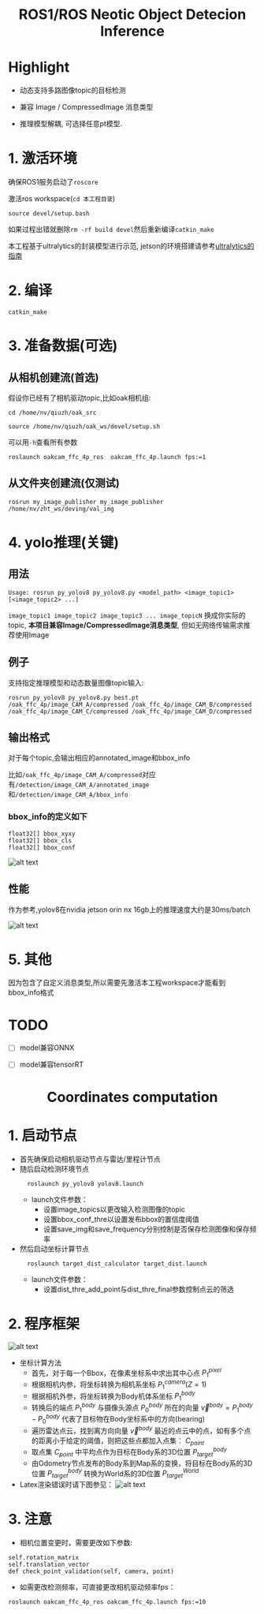 <!--
 * @Author: Zhao Hangtian jp-vip@qq.com
 * @Date: 2023-11-22 07:49:32
 * @LastEditors: Zhao Hangtian iamzhaohangtian@gmail.com
 * @LastEditTime: 2024-05-30 13:20:19
 * @Description: 
 * 
 * Copyright (c) 2024 by Zhao Hangtian, All Rights Reserved. 
-->
<h1 align="center">ROS1/ROS Neotic Object Detecion Inference</h1>

# Highlight

- 动态支持多路图像topic的目标检测

- 兼容 Image / CompressedImage 消息类型

- 推理模型解耦, 可选择任意pt模型.


# 1. 激活环境
确保ROS1服务启动了`roscore`

激活ros workspace(`cd 本工程目录`)

`source devel/setup.bash`

如果过程出错就删除`rm -rf build devel`然后重新编译`catkin_make`

本工程基于ultralytics的封装模型进行示范, jetson的环境搭建请参考[ultralytics的指南](https://docs.ultralytics.com/zh/guides/nvidia-jetson/)

# 2. 编译
`catkin_make`

# 3. 准备数据(可选)


## 从相机创建流(首选)

假设你已经有了相机驱动topic,比如oak相机组:

`cd /home/nv/qiuzh/oak_src`

`source /home/nv/qiuzh/oak_ws/devel/setup.sh`


可以用`-h`查看所有参数

`roslaunch oakcam_ffc_4p_ros  oakcam_ffc_4p.launch fps:=1`

## 从文件夹创建流(仅测试)
`rosrun my_image_publisher my_image_publisher /home/nv/zht_ws/deving/val_img`


# 4. yolo推理(关键)
## 用法
`Usage: rosrun py_yolov8 py_yolov8.py <model_path> <image_topic1> [<image_topic2> ...]`


`image_topic1 image_topic2 image_topic3 ... image_topicN` 换成你实际的topic, **本项目兼容Image/CompressedImage消息类型**, 但如无网络传输需求推荐使用Image

## 例子
支持指定推理模型和动态数量图像topic输入:

`rosrun py_yolov8 py_yolov8.py best.pt /oak_ffc_4p/image_CAM_A/compressed /oak_ffc_4p/image_CAM_B/compressed /oak_ffc_4p/image_CAM_C/compressed /oak_ffc_4p/image_CAM_D/compressed`

## 输出格式

对于每个topic,会输出相应的annotated_image和bbox_info

比如`/oak_ffc_4p/image_CAM_A/compressed`对应有`/detection/image_CAM_A/annotated_image`和`/detection/image_CAM_A/bbox_info`

### bbox_info的定义如下
```
float32[] bbox_xyxy
float32[] bbox_cls
float32[] bbox_conf
```

![alt text](misp/image-1.png)

## 性能

作为参考,yolov8在nvidia jetson orin nx 16gb上的推理速度大约是30ms/batch


![alt text](misp/image.png)

# 5. 其他
因为包含了自定义消息类型,所以需要先激活本工程workspace才能看到bbox_info格式


# TODO
- [ ] model兼容ONNX
- [ ] model兼容tensorRT




<h1 align="center">Coordinates computation</h1>

# 1. 启动节点

- 首先确保启动相机驱动节点与雷达/里程计节点
- 随后启动检测环境节点
  ``` 
    roslaunch py_yolov8 yolov8.launch
  ```
  - launch文件参数：
    - 设置image_topics以更改输入检测图像的topic
    - 设置bbox_conf_thre以设置发布bbox的置信度阈值
    - 设置save_img和save_frequency分别控制是否保存检测图像和保存频率
- 然后启动坐标计算节点
  ``` 
    roslaunch target_dist_calculator target_dist.launch
  ```
  - launch文件参数：
    - 设置dist_thre_add_point与dist_thre_final参数控制点云的筛选

# 2. 程序框架

![alt text](misp/image_target_dist.png)
- 坐标计算方法
  - 首先，对于每一个Bbox，在像素坐标系中求出其中心点 $P^{pixel}_{1}$
  - 根据相机内参，将坐标转换为相机系坐标 $P^{camera}_{1} (Z=1)$
  - 根据相机外参，将坐标转换为Body机体系坐标 $P^{body}_{1}$
  - 转换后的端点 $P^{body}_{1}$ 与摄像头源点 $P^{body}_{0}$ 所在的向量 $\vec{v}^{body} = P^{body}_{1}-P^{body}_{0}$ 代表了目标物在Body坐标系中的方向(bearing)
  - 遍历雷达点云，找到离方向向量 $\vec{v}^{body}$ 最近的点云中的点，如有多个点的距离小于给定的阈值，则把这些点都加入点集： $C_{point}$
  - 取点集 $C_{point}$ 中平均点作为目标在Body系的3D位置 $P^{body}_{target}$
  - 由Odometry节点发布的Body系到Map系的变换，将目标在Body系的3D位置 $P^{body}_{target}$ 转换为World系的3D位置 $P^{World}_{target}$
- Latex渲染错误时请下图参见：
![alt text](misp/image_latex.png)

# 3. 注意

- 相机位置变更时，需要更改如下参数:
```
self.rotation_matrix
self.translation_vector
def check_point_validation(self, camera, point)
```
- 如需更改检测频率，可直接更改相机驱动频率fps：
```
roslaunch oakcam_ffc_4p_ros oakcam_ffc_4p.launch fps:=10
```
